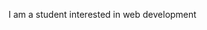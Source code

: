 <html>
    <title> About Me </title> 
    <body>
        <p> I am a student interested in web development </p>
        
</html>
